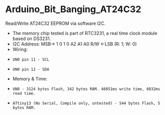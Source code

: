 # Arduino_Bit_Banging_AT24C32
Read/Write AT24C32 EEPROM via software I2C.

 * The memory chip tested is part of RTC3231, a real time clock module based on DS3231.
 * I2C Address: MSB-> 1 0 1 0 A2 A1 A0 R/W <-LSB  (R: 1; W: 0)
 * Wiring:
 *     UNO pin 11 - SCL
 *     UNO pin 12 - SDA
 * Memory & Time:
 *     UNO - 3124 bytes Flash, 342 bytes RAM. 46051ms write time, 6032ms read time.
 *     ATtiny13 (No Serial, Compile only, untested) - 544 bytes Flash, 5 bytes RAM.
